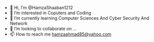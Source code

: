 - 👋 Hi, I’m @HamzaShaaban1212
- 👀 I’m interested in Coputers and Coding
- 🌱 I’m currently learning Computer Sciences And Cyber Security And Network
- 💞️ I’m looking to collaborate on ...
- 📫 How to reach me hamzaahmad85@yahoo.com

<!---
HamzaShaaban1212/HamzaShaaban1212 is a ✨ special ✨ repository because its `README.md` (this file) appears on your GitHub profile.
You can click the Preview link to take a look at your changes.
--->
